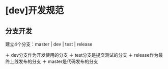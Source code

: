 [dev]开发规范
============

分支开发
------------

建立4个分支：master | dev | test | release

＋ dev分支作为开发使用的分支
＋ test分支是提交测试的分支
＋ release作为最终上线发布的分支
＋ master是代码发布的分支
